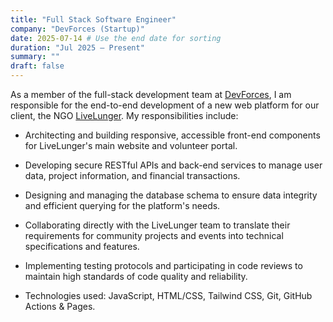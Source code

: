 ```yaml
---
title: "Full Stack Software Engineer"
company: "DevForces (Startup)"
date: 2025-07-14 # Use the end date for sorting
duration: "Jul 2025 — Present"
summary: ""
draft: false
---
```


As a member of the full-stack development team at [DevForces](https://devforces.io/), I am responsible for the end-to-end development of a new web platform for our client, the NGO [LiveLunger](https://www.instagram.com/livelunger/). My responsibilities include:

- Architecting and building responsive, accessible front-end components for LiveLunger's main website and volunteer portal.

- Developing secure RESTful APIs and back-end services to manage user data, project information, and financial transactions.

- Designing and managing the database schema to ensure data integrity and efficient querying for the platform's needs.

- Collaborating directly with the LiveLunger team to translate their requirements for community projects and events into technical specifications and features.

- Implementing testing protocols and participating in code reviews to maintain high standards of code quality and reliability.

- Technologies used: JavaScript, HTML/CSS, Tailwind CSS, Git, GitHub Actions & Pages.